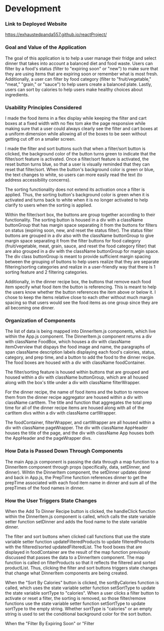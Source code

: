 # Development

### Link to Deployed Website
https://exhaustedpanda557.github.io/reactProject/

### Goal and Value of the Application
The goal of this application is to help a user manage their fridge and select dinner that takes into account a balanced diet and food waste. Users can filter by a food's status (filter to "expiring soon" or "new") to make sure that they are using items that are expiring soon or remember what is most fresh. Additionally, a user can filter by food category (filter to "fruit/vegetable," "meat," "grain," or "sauce") to help users create a balanced plate. Lastly, users can sort by calories to help users make healthy choices about ingredients. 

### Usability Principles Considered
I made the food items in a flex display while keeping the filter and cart boxes at a fixed width with no flex tom ake the page responsive while making sure that a user could always clearly see the filter and cart boxes at a uniform dimension while allowing all of the boxes to be seen without getting cut off on a smaller screen. 

I made the filter and sort buttons such that when a filter/sort button is clicked, the background color of the button turns green to indicate that the filter/sort feature is activated. Once a filter/sort feature is activated, the reset button turns blue, so that a user is visually reminded that they can reset that filter/sort. When the button's background color is green or blue, the text changes to white, so users can more easily read the text (to address accessibility concerns).

The sorting functionality does not extend its activation once a filter is applied. Thus, the sorting button's background color is green when it is activated and turns back to white when it is no longer activated to help clarify to users when the sorting is applied.

Within the filter/sort box, the buttons are group together according to their functionality. The sorting button is housed in a div with a className buttonGroup that has margin space separating it from the buttons for filters on status (expiring soon, new, and reset the status filter). The status filter buttons are grouped in a div also with the className buttonGroup to give margin space separating it from the filter buttons for food category (fruit/vegetable, meat, grain, sauce, and reset the food category filter) that are also grouped in a div with the className buttonGroup for margin space. The div class buttonGroup is meant to provide sufficient margin spacing between the grouping of buttons to help users realize that they are separate filtering/sorting categories and realize in a user-friendly way that there is 1 sorting feature and 2 filtering categories.

Additionally, in the dinner recipe box, the buttons that remove each food item specify what food item the button is referencing. This is meant to help the users know whether the button references the item above or below it. I chose to keep the items relative close to each other without much margin spacing so that users would see the food items as one group since they are all becoming one dinner.

### Organization of Components
The list of data is being mapped into DinnerItem.js components, which live within the App.js component. The DinnerItem.js component returns a div with className FoodBox, which houses a div with className itemOverview that dispays the food image and name, the paragraphs of span className description labels displaying each food's calories, status, category, and prep time, and a button to add the food to the dinner recipe. The food boxes are housed with a div with className foodContainer. 

The filter/sorting feature is housed within buttons that are grouped and housed within a div with className buttonGroup, which are all housed along with the box's title under a div with className filterWrapper. 

For the dinner recipe, the name of food items and the button to remove them from the dinner recipe aggregator are housed within a div with className cartItem. The title and function that aggregates the total prep time for all of the dinner recipe items are housed along with all of the cartItem divs within a div with className cartWrapper.  

The foodContainer, filterWrapper, and cartWrapper are all housed within a div with className pageWrapper. The div with className AppHeader houses the title of the page, and the div with className App houses both the AppHeader and the pageWrapper divs. 

### How Data is Passed Down Through Components
The main App.js component is passing the data through a map function to a DinnerItem component through props (specifically, data, setDinner, and dinner). Wihtin the DinnerItem component, the setDinner updates dinner and back in App.js, the PrepTime function references dinner to get the prepTime associated with each food item name in dinner and sum all of the prepTimes of the food names in dinner. 

### How the User Triggers State Changes

When the Add To Dinner Recipe button is clicked, the handleClick function within the DinnerItem.js component is called, which calls the state variable setter function setDinner and adds the food name to the state variable dinner. 

The filter and sort buttons when clicked call functions that use the state variable setter function updateFilteredProducts to update filteredProducts with the filtered/sorted updatedFilteredList. The food boxes that are displayed in foodContainer are the result of the map function previously discussed that passes the data to a DinnerItem component. The map function is called on filterProducts so that it reflects the filtered and sorted productList. Thus, clicking the filter and sort buttons triggers state changes that change what DinnerItem components are being created.

When the "Sort By Calories" button is clicked, the sortByCalories function is called, which uses the state variable setter function setSortType to update the state variable sortType to "calories". When a user clicks a filter button to activate or reset a filter, the sorting is removed, so those filter/remove functions use the state variable setter function setSortType to update sortType to the empty string. Whether sortType is "calories" or an empty string is used to set the conditional background color for the sort button.

When the "Filter By Expiring Soon" or "Filter

